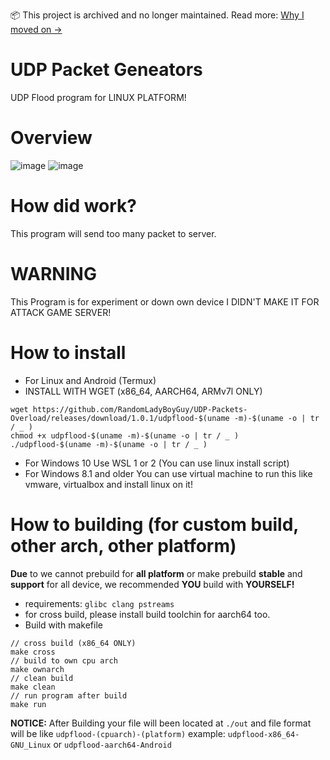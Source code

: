 📦 This project is archived and no longer maintained. Read more: [Why I moved on →](https://mindhas403.dev/post/timetomoveon)
# UDP Packet Geneators
UDP Flood program for LINUX PLATFORM!
# Overview
![image](https://user-images.githubusercontent.com/108812246/212614784-cdba5fae-f1da-49fe-b9e6-7a94a2be7493.png)
![image](https://user-images.githubusercontent.com/108812246/212615094-57dc9b00-7f86-43ca-a4bf-d18601f32dbb.png)
# How did work?
This program will send too many packet to server.
# WARNING
This Program is for experiment or down own device I DIDN'T MAKE IT FOR ATTACK GAME SERVER!
# How to install
* For Linux and Android (Termux)
* INSTALL WITH WGET (x86_64, AARCH64, ARMv7l ONLY)
```
wget https://github.com/RandomLadyBoyGuy/UDP-Packets-Overload/releases/download/1.0.1/udpflood-$(uname -m)-$(uname -o | tr / _ ) 
chmod +x udpflood-$(uname -m)-$(uname -o | tr / _ ) 
./udpflood-$(uname -m)-$(uname -o | tr / _ ) 
```
* For Windows 10
Use WSL 1 or 2 (You can use linux install script)
* For Windows 8.1 and older
You can use virtual machine to run this like vmware, virtualbox and install linux on it!
# How to building (for custom build, other arch, other platform)
**Due** to we cannot prebuild for **all platform** or make prebuild **stable** and **support** for all device, we recommended **YOU** build with **YOURSELF!**
* requirements: ```glibc clang pstreams```
* for cross build, please install build toolchin for aarch64 too.
* Build with makefile
```
// cross build (x86_64 ONLY)
make cross
// build to own cpu arch
make ownarch
// clean build
make clean
// run program after build
make run
```
**NOTICE:** After Building your file will been located at `./out` and file format will be like `udpflood-(cpuarch)-(platform)` example: `udpflood-x86_64-GNU_Linux` or `udpflood-aarch64-Android`  
